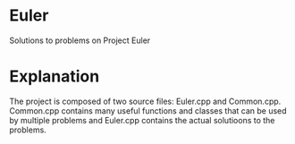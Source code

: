 Euler
=====

Solutions to problems on Project Euler


Explanation
=====

The project is composed of two source files: Euler.cpp and Common.cpp. Common.cpp contains many useful functions and classes that can be used by multiple problems and Euler.cpp contains the actual solutioons to the problems.

